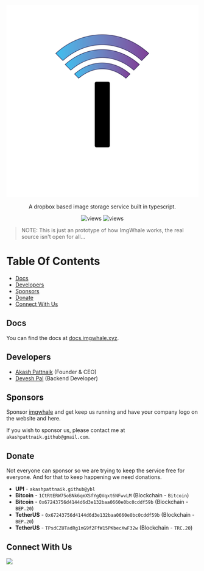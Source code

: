 <p align="center"><img width="512px" src="./.github/ImgWhale.png"></p>

<p align="center">A dropbox based image storage service built in typescript.</p>
<p align="center"><img src="https://stats.imgwhale.xyz/views?" alt="views"> <img src="https://stats.imgwhale.xyz/apiUsage?" alt="views"></p>

> NOTE: This is just an prototype of how ImgWhale works, the real source isn't open for all...

# Table Of Contents

- [Docs](#docs)
- [Developers](#developers)
- [Sponsors](#sponsors)
- [Donate](#donate)
- [Connect With Us](#connect-with-us)

## Docs

You can find the docs at [docs.imgwhale.xyz](https://docs.imgwhale.xyz/).

## Developers

- [Akash Pattnaik](https://github.com/BLUE-DEVIL1134) (Founder & CEO)
- [Devesh Pal](https://github.com/New-dev0) (Backend Developer)

## Sponsors

Sponsor [imgwhale](https://imgwhale.xyz) and get keep us running and have your company logo on the website and here.

If you wish to sponsor us, please contact me at `akashpattnaik.github@gmail.com`.

## Donate

Not everyone can sponsor so we are trying to keep the service free for everyone.
And for that to keep happening we need donations.

- **UPI** - `akashpattnaik.github@ybl`
- **Bitcoin** - `1CtRtERW75oBNk6qmXSfYgQVqxt6NFwvLM` (Blockchain - `Bitcoin`)
- **Bitcoin** - `0x67243756d4144d6d3e132baa0660e0bc0cddf59b` (Blockchain - `BEP.20`)
- **TetherUS** - `0x67243756d4144d6d3e132baa0660e0bc0cddf59b` (Blockchain - `BEP.20`)
- **TetherUS** - `TPsdCZUTadRg1nG9f2FfW15PKbecXwF32w` (Blockchain - `TRC.20`)

## Connect With Us

<a href="https://twitter.com/ImgWhale/"><img width="30px" src="https://www.vectorlogo.zone/logos/twitter/twitter-icon.svg" /></a>&ensp;
